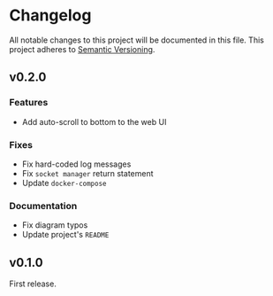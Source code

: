 # Changelog
All notable changes to this project will be documented in this file. This project adheres to [Semantic Versioning](https://semver.org/).

## v0.2.0

### Features    

- Add auto-scroll to bottom to the web UI

### Fixes

- Fix hard-coded log messages
- Fix `socket manager` return statement
- Update `docker-compose`

### Documentation

- Fix diagram typos
- Update project's `README`

## v0.1.0
First release.